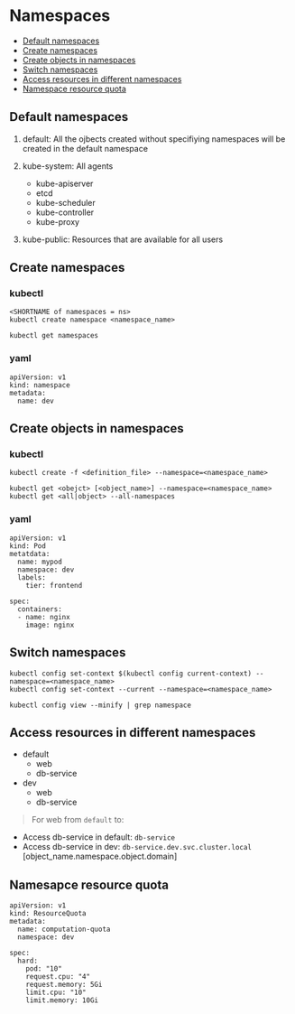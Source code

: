 # Namespaces
- [Default namespaces](https://github.com/Ariel-Yu/knowledge-bases/blob/master/kubernetes/3.4-namespaces.md#default-namespaces)
- [Create namespaces](https://github.com/Ariel-Yu/knowledge-bases/blob/master/kubernetes/3.4-namespaces.md#create-namespaces)
- [Create objects in namespaces](https://github.com/Ariel-Yu/knowledge-bases/blob/master/kubernetes/3.4-namespaces.md#create-objects-in-namespaces)
- [Switch namespaces](https://github.com/Ariel-Yu/knowledge-bases/blob/master/kubernetes/3.4-namespaces.md#switch-namespaces)
- [Access resources in different namespaces](https://github.com/Ariel-Yu/knowledge-bases/blob/master/kubernetes/3.4-namespaces.md#access-resources-in-different-namespaces)
- [Namespace resource quota](https://github.com/Ariel-Yu/knowledge-bases/blob/master/kubernetes/3.4-namespaces.md#namesapce-resource-quota)

## Default namespaces
1. default: All the ojbects created without specifiying namespaces will be created in the default namespace
2. kube-system: All agents
    - kube-apiserver
    - etcd
    - kube-scheduler
    - kube-controller
    - kube-proxy
  
3. kube-public: Resources that are available for all users

## Create namespaces

### kubectl
```
<SHORTNAME of namespaces = ns>
kubectl create namespace <namespace_name>

kubectl get namespaces
```

### yaml
```
apiVersion: v1
kind: namespace
metadata:
  name: dev
```

## Create objects in namespaces

### kubectl
```
kubectl create -f <definition_file> --namespace=<namespace_name>

kubectl get <obejct> [<object_name>] --namespace=<namespace_name>
kubectl get <all|object> --all-namespaces
```

### yaml
```
apiVersion: v1
kind: Pod
metatdata:
  name: mypod
  namespace: dev
  labels:
    tier: frontend
    
spec:
  containers:
  - name: nginx
    image: nginx
```

## Switch namespaces
```
kubectl config set-context $(kubectl config current-context) --namespace=<namespace_name>
kubectl config set-context --current --namespace=<namespace_name>

kubectl config view --minify | grep namespace
```

## Access resources in different namespaces
- default
  - web
  - db-service
- dev
  - web
  - db-service

> For web from `default` to:
- Access db-service in default: `db-service`
- Access db-service in dev: `db-service.dev.svc.cluster.local` [object_name.namespace.object.domain]

## Namesapce resource quota
```
apiVersion: v1
kind: ResourceQuota
metadata:
  name: computation-quota
  namespace: dev

spec:
  hard:
    pod: "10"
    request.cpu: "4"
    request.memory: 5Gi
    limit.cpu: "10"
    limit.memory: 10Gi
```  
